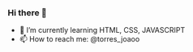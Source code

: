 ### Hi there 👋

- 🌱 I’m currently learning HTML, CSS, JAVASCRIPT
- 📫 How to reach me: @torres_joaoo
